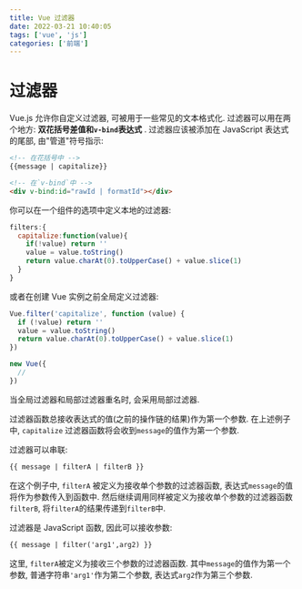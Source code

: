 ```yaml
---
title: Vue 过滤器
date: 2022-03-21 10:40:05
tags: ['vue', 'js']
categories: ['前端']
---
```


# 过滤器

Vue.js 允许你自定义过滤器, 可被用于一些常见的文本格式化. 过滤器可以用在两个地方: **双花括号差值和`v-bind`表达式** . 过滤器应该被添加在 JavaScript 表达式的尾部, 由"管道"符号指示:

```html
<!-- 在花括号中 -->
{{message | capitalize}}

<!-- 在`v-bind`中 -->
<div v-bind:id="rawId | formatId"></div>
```

你可以在一个组件的选项中定义本地的过滤器:

```js
filters:{
  capitalize:function(value){
    if(!value) return ''
    value = value.toString()
    return value.charAt(0).toUpperCase() + value.slice(1)
  }
}
```

或者在创建 Vue 实例之前全局定义过滤器:

```js
Vue.filter('capitalize', function (value) {
  if (!value) return ''
  value = value.toString()
  return value.charAt(0).toUpperCase() + value.slice(1)
})

new Vue({
  //
})
```

当全局过滤器和局部过滤器重名时, 会采用局部过滤器.

过滤器函数总接收表达式的值(之前的操作链的结果)作为第一个参数. 在上述例子中, `capitalize` 过滤器函数将会收到`message`的值作为第一个参数.

过滤器可以串联:

```html
{{ message | filterA | filterB }}
```

在这个例子中, `filterA` 被定义为接收单个参数的过滤器函数, 表达式`message`的值将作为参数传入到函数中. 然后继续调用同样被定义为接收单个参数的过滤器函数`filterB`, 将`filterA`的结果传递到`filterB`中.

过滤器是 JavaScript 函数, 因此可以接收参数:

```html
{{ message | filter('arg1',arg2) }}
```

这里, `filterA`被定义为接收三个参数的过滤器函数. 其中`message`的值作为第一个参数, 普通字符串`'arg1'`作为第二个参数, 表达式`arg2`作为第三个参数.

